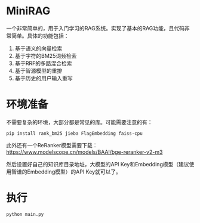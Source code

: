 # MiniRAG
一个非常简单的，用于入门学习的RAG系统。实现了基本的RAG功能，且代码非常简单。具体的功能包括：
1. 基于语义的向量检索
2. 基于字符的BM25词频检索
3. 基于RRF的多路混合检索
4. 基于智源模型的重排
5. 基于历史的用户输入重写


# 环境准备
不需要复杂的环境，大部分都是常见的库。可能需要注意的有：
```shell
pip install rank_bm25 jieba FlagEmbedding faiss-cpu 
```
此外还有一个ReRanker模型需要下载：https://www.modelscope.cn/models/BAAI/bge-reranker-v2-m3

然后设置好自己的知识库目录地址，大模型的API Key和Embedding模型（建议使用智谱的Embedding模型）的API Key就可以了。

# 执行
```shell
python main.py
```
